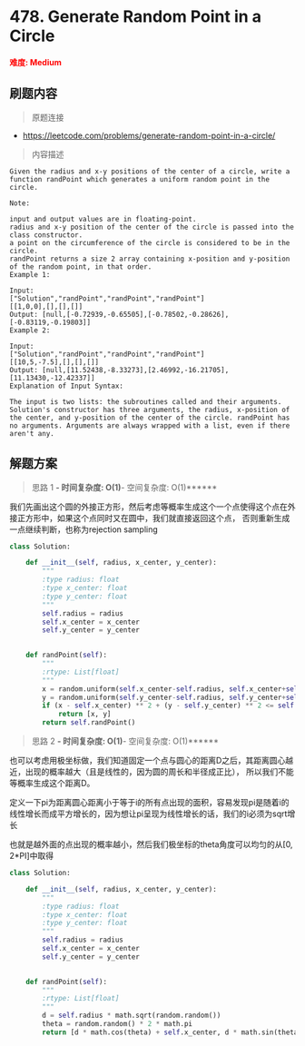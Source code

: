 # 478. Generate Random Point in a Circle

**<font color=red>难度: Medium</font>**

## 刷题内容

> 原题连接

* https://leetcode.com/problems/generate-random-point-in-a-circle/

> 内容描述

```
Given the radius and x-y positions of the center of a circle, write a function randPoint which generates a uniform random point in the circle.

Note:

input and output values are in floating-point.
radius and x-y position of the center of the circle is passed into the class constructor.
a point on the circumference of the circle is considered to be in the circle.
randPoint returns a size 2 array containing x-position and y-position of the random point, in that order.
Example 1:

Input: 
["Solution","randPoint","randPoint","randPoint"]
[[1,0,0],[],[],[]]
Output: [null,[-0.72939,-0.65505],[-0.78502,-0.28626],[-0.83119,-0.19803]]
Example 2:

Input: 
["Solution","randPoint","randPoint","randPoint"]
[[10,5,-7.5],[],[],[]]
Output: [null,[11.52438,-8.33273],[2.46992,-16.21705],[11.13430,-12.42337]]
Explanation of Input Syntax:

The input is two lists: the subroutines called and their arguments. Solution's constructor has three arguments, the radius, x-position of the center, and y-position of the center of the circle. randPoint has no arguments. Arguments are always wrapped with a list, even if there aren't any.
```

## 解题方案

> 思路 1
******- 时间复杂度: O(1)******- 空间复杂度: O(1)******



我们先画出这个圆的外接正方形，然后考虑等概率生成这个一个点使得这个点在外接正方形中，如果这个点同时又在圆中，我们就直接返回这个点，
否则重新生成一点继续判断，也称为rejection sampling

```python
class Solution:

    def __init__(self, radius, x_center, y_center):
        """
        :type radius: float
        :type x_center: float
        :type y_center: float
        """
        self.radius = radius
        self.x_center = x_center
        self.y_center = y_center
        

    def randPoint(self):
        """
        :rtype: List[float]
        """
        x = random.uniform(self.x_center-self.radius, self.x_center+self.radius)
        y = random.uniform(self.y_center-self.radius, self.y_center+self.radius)
        if (x - self.x_center) ** 2 + (y - self.y_center) ** 2 <= self.radius ** 2:
            return [x, y]
        return self.randPoint()
```



> 思路 2
******- 时间复杂度: O(1)******- 空间复杂度: O(1)******



也可以考虑用极坐标做，我们知道固定一个点与圆心的距离D之后，其距离圆心越近，出现的概率越大（且是线性的，因为圆的周长和半径成正比），
所以我们不能等概率生成这个距离D。


定义一下pi为距离圆心距离小于等于i的所有点出现的面积，容易发现pi是随着i的线性增长而成平方增长的，因为想让pi呈现为线性增长的话，我们的i必须为sqrt增长

也就是越外面的点出现的概率越小，然后我们极坐标的theta角度可以均匀的从[0, 2*PI]中取得


```python
class Solution:

    def __init__(self, radius, x_center, y_center):
        """
        :type radius: float
        :type x_center: float
        :type y_center: float
        """
        self.radius = radius
        self.x_center = x_center
        self.y_center = y_center
        

    def randPoint(self):
        """
        :rtype: List[float]
        """
        d = self.radius * math.sqrt(random.random())
        theta = random.random() * 2 * math.pi
        return [d * math.cos(theta) + self.x_center, d * math.sin(theta) + self.y_center]
```































